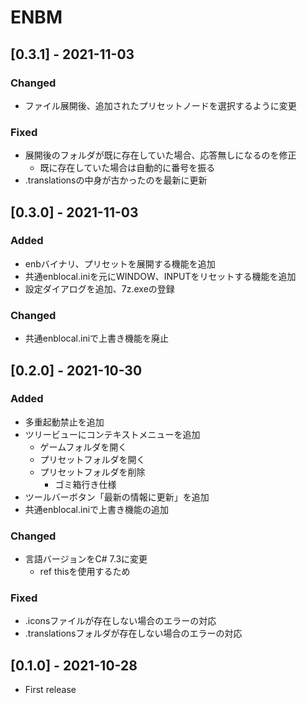 # ENBM

## [0.3.1] - 2021-11-03

### Changed
- ファイル展開後、追加されたプリセットノードを選択するように変更

### Fixed
- 展開後のフォルダが既に存在していた場合、応答無しになるのを修正
  - 既に存在していた場合は自動的に番号を振る
- .translationsの中身が古かったのを最新に更新

## [0.3.0] - 2021-11-03

### Added
- enbバイナリ、プリセットを展開する機能を追加
- 共通enblocal.iniを元にWINDOW、INPUTをリセットする機能を追加
- 設定ダイアログを追加、7z.exeの登録

### Changed
- 共通enblocal.iniで上書き機能を廃止

## [0.2.0] - 2021-10-30

### Added
- 多重起動禁止を追加
- ツリービューにコンテキストメニューを追加
  - ゲームフォルダを開く
  - プリセットフォルダを開く
  - プリセットフォルダを削除
    - ゴミ箱行き仕様
- ツールバーボタン「最新の情報に更新」を追加
- 共通enblocal.iniで上書き機能の追加

### Changed
- 言語バージョンをC# 7.3に変更
  - ref thisを使用するため

### Fixed
- .iconsファイルが存在しない場合のエラーの対応
- .translationsフォルダが存在しない場合のエラーの対応

## [0.1.0] - 2021-10-28
- First release

